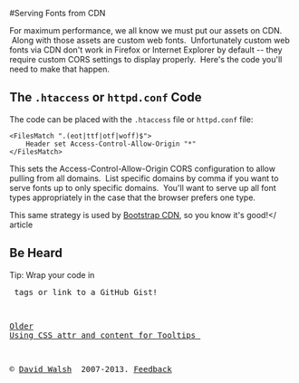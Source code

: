 #Serving Fonts from CDN

For maximum performance, we all know we must put our assets on CDN.  Along
with those assets are custom web fonts.  Unfortunately custom web fonts via CDN 
don't work in Firefox or Internet Explorer by default -- they require custom 
CORS settings to display properly.  Here's the code you'll need to make that 
happen.

## The `.htaccess` or `httpd.conf` Code

The code can be placed with the `.htaccess` file or `httpd.conf` file:

    <FilesMatch ".(eot|ttf|otf|woff)$">
    	Header set Access-Control-Allow-Origin "*"
    </FilesMatch>
    

This sets the Access-Control-Allow-Origin CORS configuration to allow pulling
from all domains.  List specific domains by comma if you want to serve fonts up 
to only specific domains.  You'll want to serve up all font types appropriately 
in the case that the browser prefers one type.

This same strategy is used by [Bootstrap CDN][1], so you know it's good!</
article
>

 
## Be Heard

Tip: Wrap your code in <pre> tags or link to a GitHub Gist!

[Older 
 Using CSS attr and content for Tooltips ][2] </section> <footer>

© [David Walsh][3]  2007-2013. [Feedback][4] </footer>

 [1]: https://github.com/netdna/bootstrap-cdn/blob/master/.htaccess#L41
 [2]: http://davidwalsh.name/css-attr-content-tooltips
 [3]: http://davidwalsh.name/
 [4]: http://davidwalsh.name/contact